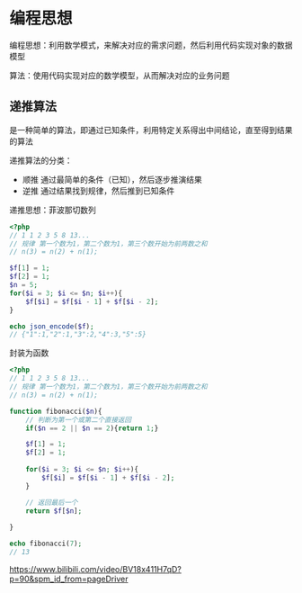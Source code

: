 # 编程思想

编程思想：利用数学模式，来解决对应的需求问题，然后利用代码实现对象的数据模型

算法：使用代码实现对应的数学模型，从而解决对应的业务问题

## 递推算法

是一种简单的算法，即通过已知条件，利用特定关系得出中间结论，直至得到结果的算法

递推算法的分类：
- 顺推 通过最简单的条件（已知），然后逐步推演结果
- 逆推 通过结果找到规律，然后推到已知条件

递推思想：菲波那切数列

```php
<?php
// 1 1 2 3 5 8 13...
// 规律 第一个数为1，第二个数为1，第三个数开始为前两数之和
// n(3) = n(2) + n(1);

$f[1] = 1;
$f[2] = 1;
$n = 5;
for($i = 3; $i <= $n; $i++){
    $f[$i] = $f[$i - 1] + $f[$i - 2];
}

echo json_encode($f);
// {"1":1,"2":1,"3":2,"4":3,"5":5}
```

封装为函数
```php
<?php
// 1 1 2 3 5 8 13...
// 规律 第一个数为1，第二个数为1，第三个数开始为前两数之和
// n(3) = n(2) + n(1);

function fibonacci($n){
    // 判断为第一个或第二个直接返回
    if($n == 2 || $n == 2){return 1;}

    $f[1] = 1;
    $f[2] = 1;
    
    for($i = 3; $i <= $n; $i++){
        $f[$i] = $f[$i - 1] + $f[$i - 2];
    }

    // 返回最后一个
    return $f[$n];
    
}

echo fibonacci(7);
// 13
```
https://www.bilibili.com/video/BV18x411H7qD?p=90&spm_id_from=pageDriver





















